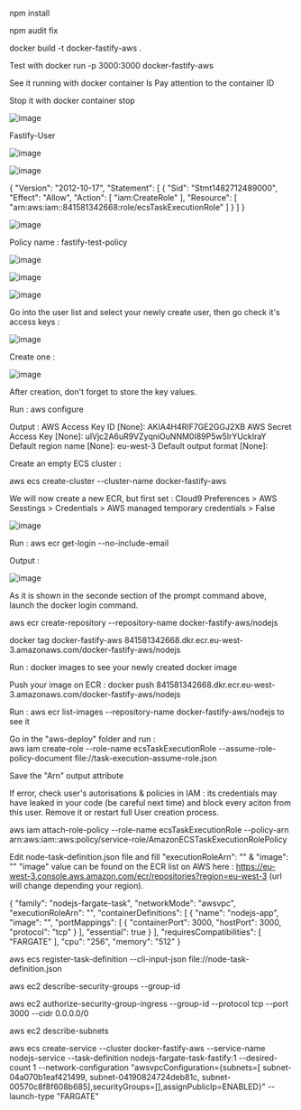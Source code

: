 npm install

npm audit fix

docker build -t docker-fastify-aws .

Test with 
docker run -p 3000:3000 docker-fastify-aws

See it running with
docker container ls
Pay attention to the container ID

Stop it with
docker container stop <CONTAINER-ID>

![image](https://user-images.githubusercontent.com/74706889/233377325-372ffab4-ddcf-467d-ae97-358dca530abf.png)

  Fastify-User
  
  ![image](https://user-images.githubusercontent.com/74706889/233379750-f465a9a9-fdfc-4820-b25c-a53676e19ee7.png)

  
![image](https://user-images.githubusercontent.com/74706889/233377536-62eda0c6-8cda-4e98-b797-866594e7815d.png)

{
    "Version": "2012-10-17",
    "Statement": [
        {
            "Sid": "Stmt1482712489000",
            "Effect": "Allow",
            "Action": [
                "iam:CreateRole"
            ],
            "Resource": [
                "arn:aws:iam::841581342668:role/ecsTaskExecutionRole"
            ]
        }
    ]
}
  
![image](https://user-images.githubusercontent.com/74706889/233378597-06b90f63-63db-4680-9e44-0c8c8ab4c280.png)

  
Policy name : fastify-test-policy
  
  
  ![image](https://user-images.githubusercontent.com/74706889/233380237-5bfc07ec-a216-46ad-84c7-0bd34e5ee00e.png)

  
  ![image](https://user-images.githubusercontent.com/74706889/233380362-f0d8c21c-ffb2-4f61-af3a-c272b69b4293.png)

  
  ![image](https://user-images.githubusercontent.com/74706889/233380484-6a51c218-3a58-4482-96f9-0f5916bfcef9.png)

  
Go into the user list and select your newly create user, then go check it's access keys :
  
  ![image](https://user-images.githubusercontent.com/74706889/233380955-cc797055-a371-4f02-89d1-b1a5561717f3.png)

  Create one :
  
  ![image](https://user-images.githubusercontent.com/74706889/233381106-2f0f2276-1ff1-4d3d-b94b-8f544dd2135a.png)

  After creation, don't forget to store the key values.
  
  
Run : aws configure
  
Output :
AWS Access Key ID [None]: AKIA4H4RIF7GE2GGJ2XB
AWS Secret Access Key [None]: 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
Default region name [None]: eu-west-3
Default output format [None]: 
  
  
Create an empty ECS cluster :
  
  aws ecs create-cluster --cluster-name docker-fastify-aws
  
We will now create a new ECR, but first set : Cloud9 Preferences > AWS Sesstings > Credentials > AWS managed temporary credentials > False
  
  ![image](https://user-images.githubusercontent.com/74706889/233388447-babc3348-f329-45af-a7b3-e8567702c4af.png)

  
Run : aws ecr get-login --no-include-email
  
  Output :
  
  
  ![image](https://user-images.githubusercontent.com/74706889/233387617-c9916e3a-7ad7-4626-aa40-1f6d2c5bda99.png)

  As it is shown in the seconde section of the prompt command above, launch the docker login command.
  
  
  aws ecr create-repository --repository-name docker-fastify-aws/nodejs
  
  docker tag docker-fastify-aws 841581342668.dkr.ecr.eu-west-3.amazonaws.com/docker-fastify-aws/nodejs
  
  Run : docker images
  to see your newly created docker image
  
  Push your image on ECR : docker push 841581342668.dkr.ecr.eu-west-3.amazonaws.com/docker-fastify-aws/nodejs
  
  
  Run : aws ecr list-images --repository-name docker-fastify-aws/nodejs
  to see it
  
  Go in the "aws-deploy" folder and run :  
  aws iam create-role --role-name ecsTaskExecutionRole --assume-role-policy-document file://task-execution-assume-role.json
  
  Save the "Arn" output attribute
  
  If error, check user's autorisations & policies in IAM : its credentials may have leaked in your code (be careful next time) and block every aciton from this user.
  Remove it or restart full User creation process.
  
  aws iam attach-role-policy --role-name ecsTaskExecutionRole --policy-arn arn:aws:iam::aws:policy/service-role/AmazonECSTaskExecutionRolePolicy
  
  Edit node-task-definition.json file and fill "executionRoleArn": "<ROLE-ARN-YOU-SAVED-EARLIER>" &  "image": "<YOUR-ECR-IMAGE-URI>"
  "image" value can be found on the ECR list on AWS here : https://eu-west-3.console.aws.amazon.com/ecr/repositories?region=eu-west-3 (url will change depending your region).

{
    "family": "nodejs-fargate-task",
    "networkMode": "awsvpc",
    "executionRoleArn": "<ROLE-ARN-YOU-SAVED-EARLIER>",
    "containerDefinitions": [
        {
            "name": "nodejs-app",
            "image": "<YOUR-ECR-IMAGE-URI>",
            "portMappings": [
                {
                    "containerPort": 3000,
                    "hostPort": 3000,
                    "protocol": "tcp"
                }
            ],
            "essential": true
        }
    ],
    "requiresCompatibilities": [
        "FARGATE"
    ],
    "cpu": "256",
    "memory": "512"
}
  
  aws ecs register-task-definition --cli-input-json file://node-task-definition.json 
  
  aws ec2 describe-security-groups --group-id <YOUR SG ID>
  
  aws ec2 authorize-security-group-ingress --group-id <YOUR SG ID> --protocol tcp --port 3000 --cidr 0.0.0.0/0
  
  aws ec2 describe-subnets
  
  aws ecs create-service --cluster docker-fastify-aws --service-name nodejs-service --task-definition nodejs-fargate-task-fastify:1 --desired-count 1 --network-configuration "awsvpcConfiguration={subnets=[ subnet-04a070b1eaf421499, subnet-04190824724deb81c, subnet-00570c8f8f608b685],securityGroups=[<SG-ID>],assignPublicIp=ENABLED}" --launch-type "FARGATE"
  
  
  
